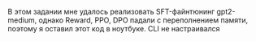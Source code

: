 В этом задании мне удалось реализовать SFT-файнтюнинг gpt2-medium, однако Reward, PPO, DPO падали с переполнением памяти, поэтому я оставил этот код в ноутбуке. CLI не настраивался
